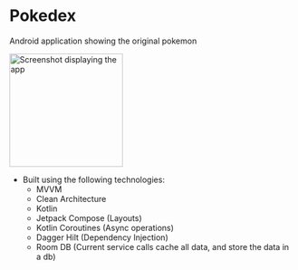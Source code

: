 # Pokedex

Android application showing the original pokemon

<img width="200" alt="Screenshot displaying the app" src="https://user-images.githubusercontent.com/16779411/115754969-674aa600-a362-11eb-8c78-fbcf78943bef.png">

* Built using the following technologies:
  - MVVM
  - Clean Architecture
  - Kotlin
  - Jetpack Compose (Layouts)
  - Kotlin Coroutines (Async operations)
  - Dagger Hilt (Dependency Injection)
  - Room DB (Current service calls cache all data, and store the data in a db)
